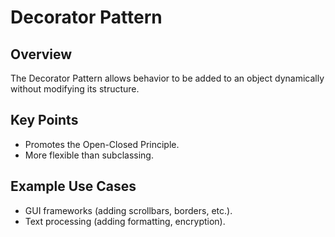 # Decorator Pattern

## Overview

The Decorator Pattern allows behavior to be added to an object dynamically without modifying its structure.

## Key Points

- Promotes the Open-Closed Principle.
- More flexible than subclassing.

## Example Use Cases

- GUI frameworks (adding scrollbars, borders, etc.).
- Text processing (adding formatting, encryption).
